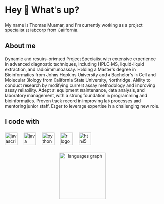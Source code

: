 <h1 align="left">Hey 👋 What's up?</h1>

###

<p align="left">My name is Thomas Muamar, and I'm currently working as a project specialist at labcorp from California.</p>

###

<h2 align="left">About me</h2>

###

<p align="left">Dynamic and results-oriented Project Specialist with extensive experience in advanced diagnostic techniques, including HPLC-MS, liquid-liquid extraction, and radioimmunoassay. Holding a Master's degree in Bioinformatics from Johns Hopkins University and a Bachelor's in Cell and Molecular Biology from California State University, Northridge. Ability to conduct research by modifying current assay methodology and improving assay reliability. Adept at equipment maintenance, data analysis, and laboratory management, with a strong foundation in programming and bioinformatics. Proven track record in improving lab processes and mentoring junior staff. Eager to leverage expertise in a challenging new role.</p>

###

<h2 align="left">I code with</h2>

###

<div align="left">
  <img src="https://cdn.jsdelivr.net/gh/devicons/devicon/icons/javascript/javascript-original.svg" height="40" alt="javascript logo"  />
  <img width="12" />
  <img src="https://cdn.jsdelivr.net/gh/devicons/devicon/icons/java/java-original.svg" height="40" alt="java logo"  />
  <img width="12" />
  <img src="https://cdn.jsdelivr.net/gh/devicons/devicon/icons/python/python-original.svg" height="40" alt="python logo"  />
  <img width="12" />
  <img src="https://cdn.jsdelivr.net/gh/devicons/devicon/icons/r/r-original.svg" height="40" alt="r logo"  />
  <img width="12" />
  <img src="https://cdn.jsdelivr.net/gh/devicons/devicon/icons/html5/html5-original.svg" height="40" alt="html5 logo"  />
</div>

###

<div align="center">
  <img src="https://github-readme-stats.vercel.app/api/top-langs?username=Tmuamar&locale=en&hide_title=false&layout=compact&card_width=320&langs_count=5&theme=dracula&hide_border=false&order=2" height="150" alt="languages graph"  />
</div>

###
